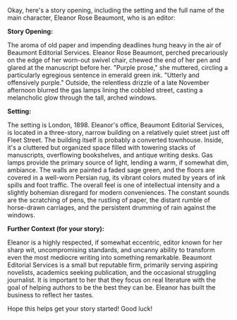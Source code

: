 Okay, here's a story opening, including the setting and the full name of the main character, Eleanor Rose Beaumont, who is an editor:

**Story Opening:**

The aroma of old paper and impending deadlines hung heavy in the air of Beaumont Editorial Services. Eleanor Rose Beaumont, perched precariously on the edge of her worn-out swivel chair, chewed the end of her pen and glared at the manuscript before her. "Purple prose," she muttered, circling a particularly egregious sentence in emerald green ink. "Utterly and offensively purple." Outside, the relentless drizzle of a late November afternoon blurred the gas lamps lining the cobbled street, casting a melancholic glow through the tall, arched windows.

**Setting:**

The setting is London, 1898. Eleanor's office, Beaumont Editorial Services, is located in a three-story, narrow building on a relatively quiet street just off Fleet Street. The building itself is probably a converted townhouse. Inside, it's a cluttered but organized space filled with towering stacks of manuscripts, overflowing bookshelves, and antique writing desks. Gas lamps provide the primary source of light, lending a warm, if somewhat dim, ambiance. The walls are painted a faded sage green, and the floors are covered in a well-worn Persian rug, its vibrant colors muted by years of ink spills and foot traffic. The overall feel is one of intellectual intensity and a slightly bohemian disregard for modern conveniences. The constant sounds are the scratching of pens, the rustling of paper, the distant rumble of horse-drawn carriages, and the persistent drumming of rain against the windows.

**Further Context (for your story):**

Eleanor is a highly respected, if somewhat eccentric, editor known for her sharp wit, uncompromising standards, and uncanny ability to transform even the most mediocre writing into something remarkable. Beaumont Editorial Services is a small but reputable firm, primarily serving aspiring novelists, academics seeking publication, and the occasional struggling journalist. It is important to her that they focus on real literature with the goal of helping authors to be the best they can be. Eleanor has built the business to reflect her tastes.

Hope this helps get your story started! Good luck!
